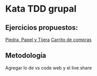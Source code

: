 # Kata TDD grupal

## Ejercicios propuestos:

[Piedra, Papel y Tijera](https://www.tddbuddy.com/katas/rock-paper-scissors.html)
[Carrito de compras](https://www.tddbuddy.com/katas/shopping-cart.html)

## Metodología

Agregar lo de vs code web y el live share